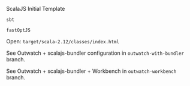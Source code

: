 ScalaJS Initial Template

```sbt```

```fastOptJS```

Open:
```target/scala-2.12/classes/index.html```


See Outwatch + scalajs-bundler configuration in ```outwatch-with-bundler``` branch.

See Outwatch + scalajs-bundler + Workbench in ```outwatch-workbench``` branch.